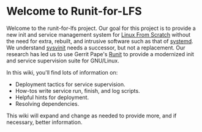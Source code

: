 # Welcome to Runit-for-LFS #

Welcome to the runit-for-lfs project. Our goal for this project is to provide a new init and service management system for [Linux From Scratch](http://www.linuxfromscratch.com) without the need for extra, rebuilt, and intrusive software such as that of [systemd](http://www.freedesktop.org/wiki/Software/systemd/). We understand [sysvinit](http://savannah.nongnu.org/projects/sysvinit) needs a successor, but not a replacement. Our research has led us to use Gerrit Pape's [Runit](http://smarden.org/runit) to provide a modernized init and service supervision suite for GNU/Linux.

In this wiki, you'll find lots of information on:

  * Deployment tactics for service supervision.
  * How-tos write service run, finish, and log scripts.
  * Helpful hints for deployment.
  * Resolving dependencies.

This wiki will expand and change as needed to provide more, and if necessary, better information.